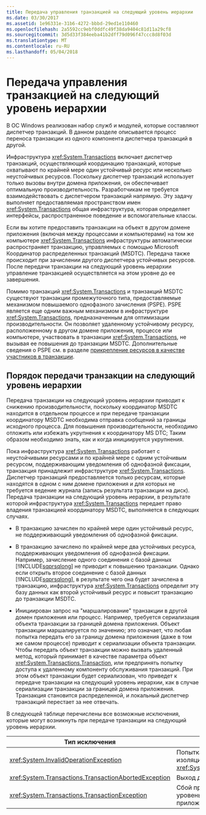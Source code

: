 ```yaml
---
title: Передача управления транзакцией на следующий уровень иерархии
ms.date: 03/30/2017
ms.assetid: 1e96331e-31b6-4272-bbbd-29ed1e110460
ms.openlocfilehash: 2a5592cc9ebf0ddfc49f38da9404c81d11a29cf8
ms.sourcegitcommit: 3d5d33f384eeba41b2dff79d096f47ccc8d8f03d
ms.translationtype: MT
ms.contentlocale: ru-RU
ms.lasthandoff: 05/04/2018
---
```

# <a name="transaction-management-escalation"></a>Передача управления транзакцией на следующий уровень иерархии
В ОС Windows реализован набор служб и модулей, которые составляют диспетчер транзакций. В данном разделе описывается процесс переноса транзакции из одного компонента диспетчера транзакций в другой.  
  
 Инфраструктура <xref:System.Transactions> включает диспетчер транзакций, осуществляющий координацию транзакций, которые охватывают по крайней мере один устойчивый ресурс или несколько неустойчивых ресурсов. Поскольку диспетчер транзакций использует только вызовы внутри домена приложения, он обеспечивает оптимальную производительность. Разработчикам не требуется взаимодействовать с диспетчером транзакций напрямую. Эту задачу выполняет предоставляемая пространством имен <xref:System.Transactions> общая инфраструктура, которая определяет интерфейсы, распространенное поведение и вспомогательные классы.  
  
 Если вы хотите предоставить транзакции на объект в другом домене приложения (включая между процессами и компьютерами) на том же компьютере <xref:System.Transactions> инфраструктуры автоматически распространяет транзакцию, управляемых с помощью Microsoft Координатор распределенных транзакций (MSDTC). Передача также происходит при зачислении другого диспетчера устойчивых ресурсов. После передачи транзакции на следующий уровень иерархии управление транзакцией осуществляется на этом уровне до ее завершения.  
  
 Помимо транзакций <xref:System.Transactions> и транзакций MSDTC существуют транзакции промежуточного типа, предоставляемые механизмом повышаемого однофазного зачисления (PSPE). PSPE является еще одним важным механизмом в инфраструктуре <xref:System.Transactions>, предназначенным для оптимизации производительности. Он позволяет удаленному устойчивому ресурсу, расположенному в другом домене приложения, процессе или компьютере, участвовать в транзакции <xref:System.Transactions>, не вызывая ее повышения до транзакции MSDTC. Дополнительные сведения о PSPE см. в разделе [прикрепление ресурсов в качестве участников в транзакции](../../../../docs/framework/data/transactions/enlisting-resources-as-participants-in-a-transaction.md).  
  
## <a name="how-escalation-is-initiated"></a>Порядок передачи транзакции на следующий уровень иерархии  
 Передача транзакции на следующий уровень иерархии приводит к снижению производительности, поскольку координатор MSDTC находится в отдельном процессе и при передаче транзакции координатору MSDTC необходима отправка сообщений за границы исходного процесса. Для повышения производительности, необходимо отложить или избежать укрупнения к координатору MS DTC; Таким образом необходимо знать, как и когда инициируется укрупнения.  
  
 Пока инфраструктура <xref:System.Transactions> работает с неустойчивыми ресурсами и по крайней мере с одним устойчивым ресурсом, поддерживающим уведомления об однофазной фиксации, транзакция принадлежит инфраструктуре <xref:System.Transactions>. Диспетчер транзакций предоставляется только ресурсам, которые находятся в одном с ним домене приложения и для которых не требуется ведение журнала (запись результата транзакции на диск). Передача транзакции на следующий уровень иерархии, в результате которой инфраструктура <xref:System.Transactions> передает право владения транзакцией координатору MSDTC, выполняется в следующих случаях.  
  
-   В транзакцию зачислен по крайней мере один устойчивый ресурс, не поддерживающий уведомления об однофазной фиксации.  
  
-   В транзакцию зачислено по крайней мере два устойчивых ресурса, поддерживающих уведомления об однофазной фиксации. Например, зачисление одного соединения с базой данных [!INCLUDE[sqprsqlong](../../../../includes/sqprsqlong-md.md)] не приводит к повышению транзакции. Однако если открыть второе соединение с базой данных [!INCLUDE[sqprsqlong](../../../../includes/sqprsqlong-md.md)], в результате чего она будет зачислена в транзакцию, инфраструктура <xref:System.Transactions> определит эту базу данных как второй устойчивый ресурс и повысит транзакцию до транзакции MSDTC.  
  
-   Инициирован запрос на "маршалирование" транзакции в другой домен приложения или процесс. Например, требуется сериализация объекта транзакции за границей домена приложения. Объект транзакции маршалируется по значению; это означает, что любая попытка передать его за границу домена приложения (даже в том же самом процессе) приводит к сериализации объекта транзакции. Чтобы передать объект транзакции можно вызвать удаленный метод, который принимает в качестве параметра объект <xref:System.Transactions.Transaction>, или предпринять попытку доступа к удаленному компоненту обслуживания транзакций. При этом объект транзакции будет сериализован, что приведет к передаче транзакции на следующий уровень иерархии, как в случае сериализации транзакции за границей домена приложения. Транзакция становится распределенной, и локальный диспетчер транзакций перестает за нее отвечать.  
  
 В следующей таблице перечислены все возможные исключения, которые могут возникнуть при передаче транзакции на следующий уровень иерархии.  
  
|Тип исключения|Условие|  
|--------------------|---------------|  
|<xref:System.InvalidOperationException>|Попытка повысить транзакцию с уровнем изоляции <xref:System.Transactions.IsolationLevel.Snapshot>.|  
|<xref:System.Transactions.TransactionAbortedException>|Выход диспетчера транзакций из строя.|  
|<xref:System.Transactions.TransactionException>|Сбой при передаче транзакции на следующий уровень иерархии и прерывание работы приложения.|
